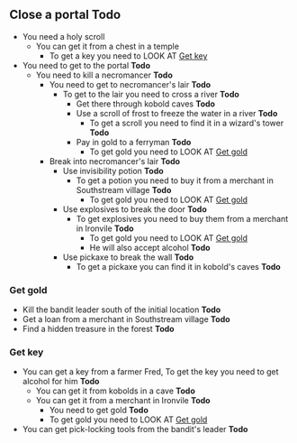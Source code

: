 
## Close a portal **Todo**
* You need a holy scroll    
  * You can get it from a chest in a temple
    * To get a key you need to LOOK AT [Get key](#get-key)
* You need to get to the portal **Todo**
  * You need to kill a necromancer **Todo**
    * You need to get to necromancer's lair **Todo**
      * To get to the lair you need to cross a river **Todo**
        * Get there through kobold caves **Todo**
        * Use a scroll of frost to freeze the water in a river **Todo** 
          * To get a scroll you need to find it in a wizard's tower **Todo**
        * Pay in gold to a ferryman **Todo**
          * To get gold you need to LOOK AT [Get gold](#get-gold)
    * Break into necromancer's lair **Todo**
      * Use invisibility potion **Todo**
        * To get a potion you need to buy it from a merchant in Southstream village **Todo**
          * To get gold you need to LOOK AT [Get gold](#get-gold)
      * Use explosives to break the door **Todo**
        * To get explosives you need to buy them from a merchant in Ironvile **Todo**
          * To get gold you need to LOOK AT [Get gold](#get-gold)
          * He will also accept alcohol **Todo**
      * Use pickaxe to break the wall **Todo**
        * To get a pickaxe you can find it in kobold's caves **Todo**

### Get gold
* Kill the bandit leader south of the initial location **Todo**
* Get a loan from a merchant in Southstream village **Todo**
* Find a hidden treasure in the forest **Todo**

### Get key
* You can get a key from a farmer Fred, To get the key you need to get alcohol for him **Todo**
  * You can get it from kobolds in a cave **Todo**
  * You can get it from a merchant in Ironvile **Todo**
    * You need to get gold **Todo**
    * To get gold you need to LOOK AT [Get gold](#get-gold)
* You can get pick-locking tools from the bandit's leader **Todo**

